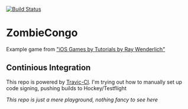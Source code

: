 [![Build Status](https://travis-ci.org/Arthor/ZombieCongo.svg?branch=master)](https://travis-ci.org/Arthor/ZombieCongo)

# ZombieCongo
Example game from ["iOS Games by Tutorials by Ray Wenderlich"](http://www.raywenderlich.com/store/ios-games-by-tutorials)

## Continious Integration
This repo is powered by [Travic-CI](https://travis-ci.org/). I'm trying out how to manually set up code signing, pushing builds to Hockey/Testflight

_This repo is just a mere playground, nothing fancy to see here_